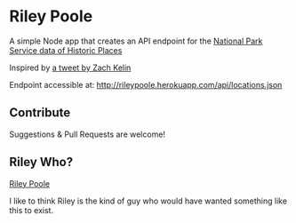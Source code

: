 Riley Poole
=============

A simple Node app that creates an API endpoint for the [National Park Service data of Historic Places](http://www.nps.gov/nr/research/)

Inspired by [a tweet by Zach Kelin](www.twitter.com/zachklein/status/565387078733955072)

Endpoint accessible at:
http://rileypoole.herokuapp.com/api/locations.json


Contribute
-----------
Suggestions & Pull Requests are welcome!

Riley Who?
----------
[Riley Poole](nationaltreasure.wikia.com/wiki/Riley_Poole)

I like to think Riley is the kind of guy who would have wanted something like this to exist.

